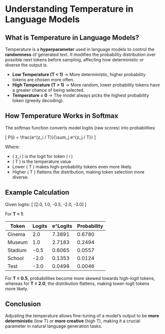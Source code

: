 # Understanding Temperature in Language Models

## What is Temperature in Language Models?

Temperature is a **hyperparameter** used in language models to control the **randomness** of generated text. It modifies the probability distribution over possible next tokens before sampling, affecting how deterministic or diverse the output is.

- **Low Temperature (T < 1)** → More deterministic, higher probability tokens are chosen more often.
- **High Temperature (T > 1)** → More random, lower probability tokens have a greater chance of being selected.
- **Temperature = 0** → The model always picks the highest probability token (greedy decoding).

## How Temperature Works in Softmax
The softmax function converts model logits (raw scores) into probabilities:

\[
P(i) = \frac{e^{z_i / T}}{\sum_j e^{z_j / T}}
\]

Where:
- \( z_i \) is the logit for token \( i \)
- \( T \) is the temperature value
- Lower \( T \) makes high-probability tokens even more likely.
- Higher \( T \) flattens the distribution, making token selection more diverse.

## Example Calculation
Given logits:
\[ [2.0, 1.0, -0.5, -2.0, -3.0] \]

For **T = 1**:

| Token   | Logits  | e^Logits  | Probability |
|---------|---------|-----------|------------|
| Cinema  |  2.0    | 7.3891    | 0.6780     |
| Museum  |  1.0    | 2.7183    | 0.2494     |
| Stadium | -0.5    | 0.6065    | 0.0557     |
| School  | -2.0    | 0.1353    | 0.0124     |
| Test    | -3.0    | 0.0498    | 0.0046     |

For **T = 0.5**, probabilities become more skewed towards high-logit tokens, whereas for **T = 2.0**, the distribution flattens, making lower-logit tokens more likely.

## Conclusion
Adjusting the temperature allows fine-tuning of a model’s output to be **more deterministic** (low T) or **more creative** (high T), making it a crucial parameter in natural language generation tasks.

